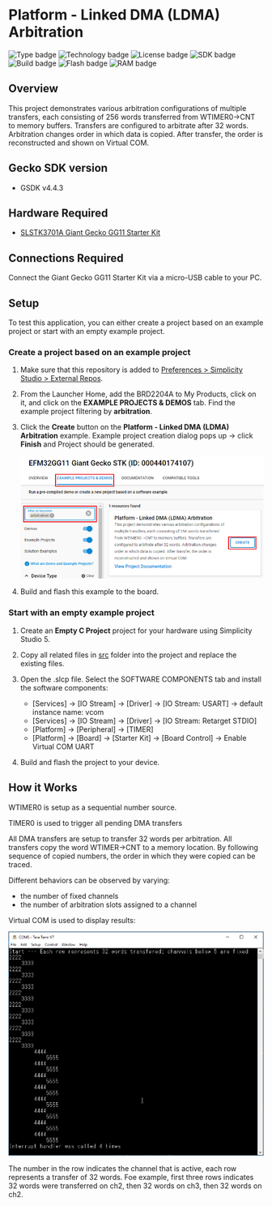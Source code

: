 # Platform - Linked DMA (LDMA) Arbitration #

![Type badge](https://img.shields.io/badge/dynamic/json?url=https://raw.githubusercontent.com/SiliconLabs/application_examples_ci/master/platform_applications/platform_peripheral_ldma_arbitration_common.json&label=Type&query=type&color=green)
![Technology badge](https://img.shields.io/badge/dynamic/json?url=https://raw.githubusercontent.com/SiliconLabs/application_examples_ci/master/platform_applications/platform_peripheral_ldma_arbitration_common.json&label=Technology&query=technology&color=green)
![License badge](https://img.shields.io/badge/dynamic/json?url=https://raw.githubusercontent.com/SiliconLabs/application_examples_ci/master/platform_applications/platform_peripheral_ldma_arbitration_common.json&label=License&query=license&color=green)
![SDK badge](https://img.shields.io/badge/dynamic/json?url=https://raw.githubusercontent.com/SiliconLabs/application_examples_ci/master/platform_applications/platform_peripheral_ldma_arbitration_common.json&label=SDK&query=sdk&color=green)
![Build badge](https://img.shields.io/endpoint?url=https://raw.githubusercontent.com/SiliconLabs/application_examples_ci/master/platform_applications/platform_peripheral_ldma_arbitration_build_status.json)
![Flash badge](https://img.shields.io/badge/dynamic/json?url=https://raw.githubusercontent.com/SiliconLabs/application_examples_ci/master/platform_applications/platform_peripheral_ldma_arbitration_common.json&label=Flash&query=flash&color=blue)
![RAM badge](https://img.shields.io/badge/dynamic/json?url=https://raw.githubusercontent.com/SiliconLabs/application_examples_ci/master/platform_applications/platform_peripheral_ldma_arbitration_common.json&label=RAM&query=ram&color=blue)

## Overview ##

This project demonstrates various arbitration configurations of multiple transfers, each consisting of 256 words transferred from WTIMER0→CNT to memory buffers. Transfers are configured to arbitrate after 32 words. Arbitration changes order in which data is copied. After transfer, the order is reconstructed and shown on Virtual COM.

## Gecko SDK version ##

- GSDK v4.4.3

## Hardware Required ##

- [SLSTK3701A Giant Gecko GG11 Starter Kit](https://www.silabs.com/development-tools/mcu/32-bit/efm32gg11-starter-kit?tab=overview)

## Connections Required ##

Connect the Giant Gecko GG11 Starter Kit via a micro-USB cable to your PC.

## Setup ##

To test this application, you can either create a project based on an example project or start with an empty example project.

### Create a project based on an example project ###

1. Make sure that this repository is added to [Preferences > Simplicity Studio > External Repos](https://docs.silabs.com/simplicity-studio-5-users-guide/latest/ss-5-users-guide-about-the-launcher/welcome-and-device-tabs).

2. From the Launcher Home, add the BRD2204A to My Products, click on it, and click on the **EXAMPLE PROJECTS & DEMOS** tab. Find the example project filtering by **arbitration**.

3. Click the **Create** button on the **Platform - Linked DMA (LDMA) Arbitration** example. Example project creation dialog pops up -> click **Finish** and Project should be generated.

    ![Create_example](image/create_example.png)

4. Build and flash this example to the board.

### Start with an empty example project ###

1. Create an **Empty C Project** project for your hardware using Simplicity Studio 5.

2. Copy all related files in [src](src) folder into the project and replace the existing files.

3. Open the .slcp file. Select the SOFTWARE COMPONENTS tab and install the software components:

    - [Services] → [IO Stream] → [Driver] → [IO Stream: USART] → default instance name: vcom
    - [Services] → [IO Stream] → [Driver] → [IO Stream: Retarget STDIO]
    - [Platform] → [Peripheral] → [TIMER]
    - [Platform] → [Board] → [Starter Kit] → [Board Control] → Enable Virtual COM UART

4. Build and flash the project to your device.

## How it Works ##

WTIMER0 is setup as a sequential number source.

TIMER0 is used to trigger all pending DMA transfers

All DMA transfers are setup to transfer 32 words per arbitration. All transfers copy the word WTIMER->CNT to a memory location. By following sequence of copied numbers, the order in which they were copied can be traced.

Different behaviors can be observed by varying:

- the number of fixed channels
- the number of arbitration slots assigned to a channel

Virtual COM is used to display results:

![VCOM output when running the example](image/result.png)

The number in the row indicates the channel that is active, each row represents a transfer of 32 words.  Foe example, first three rows indicates 32 words were transferred on ch2, then 32  words on ch3, then 32 words on ch2.
